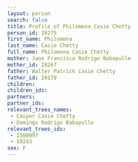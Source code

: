 ```yaml
---
layout: person
search: false
title: Profile of Philomena Casie Chetty
person_id: I0275
first_name: Philomena
last_name: Casie Chetty
full_name: Philomena Casie Chetty
mother: Jane Francisca Rodrigo Babapulle
mother_id: I0267
father: Walter Patrick Casie Chetty
father_id: I0179
children:
children_ids:
partners:
partner_ids:
relevant_trees_names:
 - Casper Casie Chetty
 - Domingo Rodrigo Babapulle
relevant_trees_ids:
 - I500097
 - I0243
sex: F
---
```


